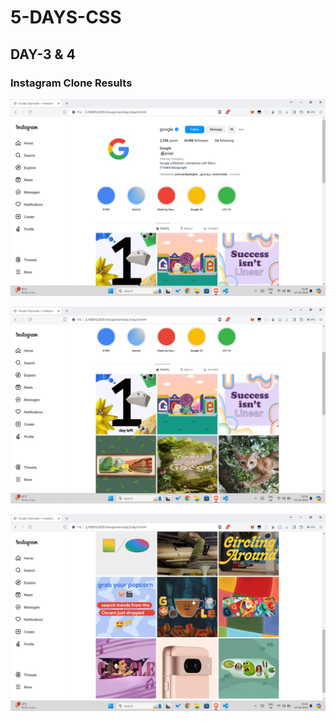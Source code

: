# 5-DAYS-CSS

## DAY-3 & 4 <br>

### Instagram Clone Results

![Insta-Clone](day4-1.png) <br>

![Insta-Clone](day4-2.png) <br>

![Insta-Clone](day4-3.png) <br>